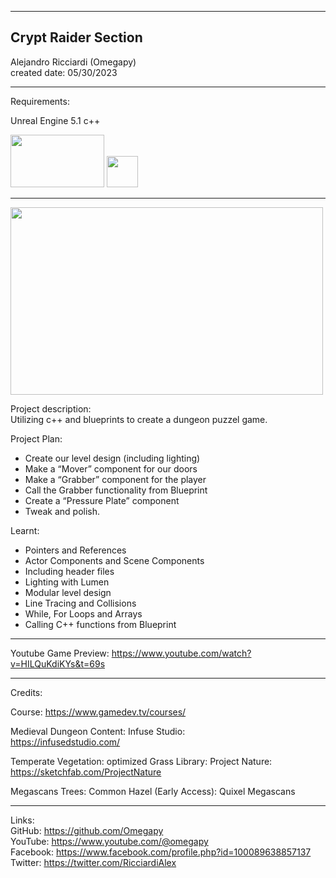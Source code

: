 -----------------------------------------------------------------------------------------------------------------------------
Crypt Raider Section
-----------------------------------------------------------------------------------------------------------------------------

 Alejandro Ricciardi (Omegapy)  
 created date: 05/30/2023  

-----------------------------------------------------------------------------------------------------------------------------
Requirements:  

Unreal Engine 5.1 
c++  
<p align="left">
<img width="150" height="84" src="https://github.com/Omegapy/Unreal-Projects-GameDevTv/assets/121726699/134121b7-5085-4e5d-b7f2-b6ddfc42f287">
 <img width="50" height="50" src="https://user-images.githubusercontent.com/121726699/215234958-2659b12a-4181-4f6b-a757-3e868244192e.png">
</p>

-----------------------------------------------------------------------------------------------------------------------------

<p align="left">
<img width="500" height="300" src="https://github.com/Omegapy/Unreal-Projects-GameDevTv/assets/121726699/958a81d0-141d-4d45-a119-3df3778459ce">
</p>

Project description:  
Utilizing c++ and blueprints to create a dungeon puzzel game.

Project Plan:  
- Create our level design (including lighting)  
- Make a “Mover” component for our doors  
- Make a “Grabber” component for the player  
- Call the Grabber functionality from Blueprint  
- Create a “Pressure Plate” component  
- Tweak and polish.  

Learnt:    
- Pointers and References  
- Actor Components and Scene Components  
- Including header files  
- Lighting with Lumen  
- Modular level design  
- Line Tracing and Collisions  
- While, For Loops and Arrays  
- Calling C++ functions from Blueprint  

-----------------------------------------------------------------------------------------------------------------------------

Youtube Game Preview: https://www.youtube.com/watch?v=HILQuKdiKYs&t=69s

-----------------------------------------------------------------------------------------------------------------------------
Credits:

Course: https://www.gamedev.tv/courses/  

Medieval Dungeon Content: Infuse Studio:  
https://infusedstudio.com/


Temperate Vegetation: optimized Grass Library: Project Nature:  
https://sketchfab.com/ProjectNature

Megascans Trees: Common Hazel (Early Access): Quixel Megascans

-----------------------------------------------------------------------------------------------------------------------------

Links:  
GitHub: https://github.com/Omegapy  
YouTube: https://www.youtube.com/@omegapy  
Facebook: https://www.facebook.com/profile.php?id=100089638857137  
Twitter: https://twitter.com/RicciardiAlex


